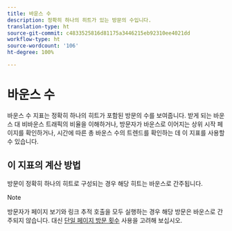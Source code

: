 ```yaml
---
title: 바운스 수
description: 정확히 하나의 히트가 있는 방문의 수입니다.
translation-type: ht
source-git-commit: c4833525816d81175a3446215eb92310ee4021dd
workflow-type: ht
source-wordcount: '106'
ht-degree: 100%

---
```



# 바운스 수

바운스 수 지표는 정확히 하나의 히트가 포함된 방문의 수를 보여줍니다. 받게 되는 바운스 대 비바운스 트래픽의 비율을 이해하거나, 방문자가 바운스로 이어지는 상위 시작 페이지를 확인하거나, 시간에 따른 총 바운스 수의 트렌드를 확인하는 데 이 지표를 사용할 수 있습니다.

## 이 지표의 계산 방법

방문이 정확히 하나의 히트로 구성되는 경우 해당 히트는 바운스로 간주됩니다.

>[!NOTE]
>
>방문자가 페이지 보기와 링크 추적 호출을 모두 실행하는 경우 해당 방문은 바운스로 간주되지 않습니다. 대신 [단일 페이지 방문 횟수](single-page-visits.md) 사용을 고려해 보십시오.
